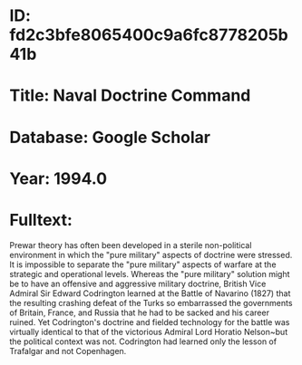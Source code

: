 # ID: fd2c3bfe8065400c9a6fc8778205b41b
# Title: Naval Doctrine Command
# Database: Google Scholar
# Year: 1994.0
# Fulltext:
Prewar theory has often been developed in a sterile non-political environment in which the "pure military" aspects of doctrine were stressed.
It is impossible to separate the "pure military" aspects of warfare at the strategic and operational levels.
Whereas the "pure military" solution might be to have an offensive and aggressive military doctrine, British Vice Admiral Sir Edward Codrington learned at the Battle of Navarino (1827) that the resulting crashing defeat of the Turks so embarrassed the governments of Britain, France, and Russia that he had to be sacked and his career ruined.
Yet Codrington's doctrine and fielded technology for the battle was virtually identical to that of the victorious Admiral Lord Horatio Nelson~but the political context was not.
Codrington had learned only the lesson of Trafalgar and not Copenhagen.